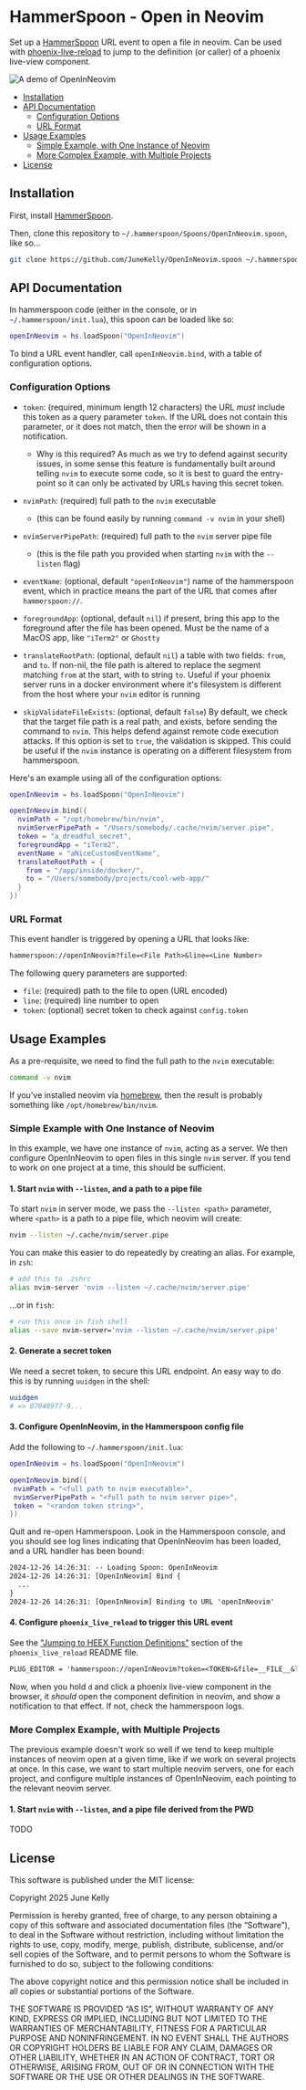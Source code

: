 # HammerSpoon - Open in Neovim

Set up a [HammerSpoon](https://www.hammerspoon.org/) URL event to open a file
in neovim. Can be used with
[phoenix-live-reload](https://github.com/phoenixframework/phoenix_live_reload)
to jump to the definition (or caller) of a phoenix live-view component.

![A demo of OpenInNeovim](./open-in-neovim-demo.gif)

- [Installation](#installation)
- [API Documentation](#api-documentation)
  - [Configuration Options](#configuration-options)
  - [URL Format](#url-format)
- [Usage Examples](#usage-examples)
  - [Simple Example, with One Instance of Neovim](#simple-example-with-one-instance-of-neovim)
  - [More Complex Example, with Multiple Projects](#more-complex-example-with-multiple-projects)
- [License](#license)

## Installation

First, install [HammerSpoon](https://www.hammerspoon.org/).

Then, clone this repository to `~/.hammerspoon/Spoons/OpenInNeovim.spoon`, like
so...

```sh
git clone https://github.com/JuneKelly/OpenInNeovim.spoon ~/.hammerspoon/Spoons/OpenInNeovim.spoon
```

## API Documentation

In hammerspoon code (either in the console, or in `~/.hammerspoon/init.lua`),
this spoon can be loaded like so:

```lua
openInNeovim = hs.loadSpoon("OpenInNeovim")
```

To bind a URL event handler, call `openInNeovim.bind`, with a table of
configuration options.

### Configuration Options

- `token`: (required, minimum length 12 characters) the URL _must_ include this
token as a query parameter `token`. If the URL does not contain this parameter,
or it does not match, then the error will be shown in a notification.
  - Why is this required? As much as we try to defend against security issues,
  in some sense this feature is fundamentally built around telling `nvim` to
  execute some code, so it is best to guard the entry-point so it can only be
  activated by URLs having this secret token.

- `nvimPath`: (required) full path to the `nvim` executable
  - (this can be found easily by running `command -v nvim` in your shell)

- `nvimServerPipePath`: (required) full path to the `nvim` server pipe file
  - (this is the file path you provided when starting `nvim` with the
  `--listen` flag)

- `eventName`: (optional, default `"openInNeovim"`) name of the hammerspoon
event, which in practice means the part of the URL that comes after
`hammerspoon://`.

- `foregroundApp`: (optional, default `nil`) if present, bring this app to the
foreground after the file has been opened. Must be the name of a MacOS app,
like `"iTerm2"` or `Ghostty`

- `translateRootPath`: (optional, default `nil`) a table with two fields:
`from`, and `to`. If non-nil, the file path is altered to replace the segment
matching `from` at the start, with to string `to`. Useful if your phoenix
server runs in a docker environment where it's filesystem is different from the
host where your `nvim` editor is running

- `skipValidateFileExists`: (optional, default `false`) By default, we check
that the target file path is a real path, and exists, before sending the
command to `nvim`. This helps defend against remote code execution attacks. If
this option is set to `true`, the validation is skipped. This could be useful
if the `nvim` instance is operating on a different filesystem from hammerspoon.

Here's an example using all of the configuration options:

```lua
openInNeovim = hs.loadSpoon("OpenInNeovim")

openInNeovim.bind({
  nvimPath = "/opt/homebrew/bin/nvim",
  nvimServerPipePath = "/Users/somebody/.cache/nvim/server.pipe",
  token = "a_dreadful_secret",
  foregroundApp = "iTerm2",
  eventName = "aNiceCustomEventName",
  translateRootPath = {
    from = "/app/inside/docker/",
    to = "/Users/somebody/projects/cool-web-app/"
  }
})
```

### URL Format

This event handler is triggered by opening a URL that looks like:

```txt
hammerspoon://openInNeovim?file=<File Path>&line=<Line Number>
```

The following query parameters are supported:

- `file`: (required) path to the file to open (URL encoded)
- `line`: (required) line number to open
- `token`: (optional) secret token to check against `config.token`

## Usage Examples

As a pre-requisite, we need to find the full path to the `nvim` executable:

```sh
command -v nvim
```

If you've installed neovim via [homebrew](https://brew.sh), then the result is probably something like `/opt/homebrew/bin/nvim`.

### Simple Example with One Instance of Neovim

In this example, we have one instance of `nvim`, acting as a server. We then
configure OpenInNeovim to open files in this single `nvim` server. If you tend
to work on one project at a time, this should be sufficient.

#### 1. Start `nvim` with `--listen`, and a path to a pipe file

To start `nvim` in server mode, we pass the `--listen <path>` parameter, where
`<path>` is a path to a pipe file, which neovim will create:

```sh
nvim --listen ~/.cache/nvim/server.pipe
```

You can make this easier to do repeatedly by creating an alias. For example, in
`zsh`:

```sh
# add this to .zshrc
alias nvim-server 'nvim --listen ~/.cache/nvim/server.pipe'
```

...or in `fish`:

```sh
# run this once in fish shell
alias --save nvim-server='nvim --listen ~/.cache/nvim/server.pipe'
```

#### 2. Generate a secret token

We need a secret token, to secure this URL endpoint. An easy way to do this is
by running `uuidgen` in the shell:

```sh
uuidgen
# => 07048977-9...
```

#### 3. Configure OpenInNeovim, in the Hammerspoon config file

Add the following to `~/.hammerspoon/init.lua`:

```lua
openInNeovim = hs.loadSpoon("OpenInNeovim")

openInNeovim.bind({
 nvimPath = "<full path to nvim executable>",
 nvimServerPipePath = "<full path to nvim server pipe>",
 token = "<random token string>",
})
```

Quit and re-open Hammerspoon. Look in the Hammerspoon console, and you should
see log lines indicating that OpenInNeovim has been loaded, and a URL handler
has been bound:

```txt
2024-12-26 14:26:31: -- Loading Spoon: OpenInNeovim
2024-12-26 14:26:31: [OpenInNeovim] Bind {
  ...
}
2024-12-26 14:26:31: [OpenInNeovim] Binding to URL 'openInNeovim'
```

#### 4. Configure `phoenix_live_reload` to trigger this URL event

See the ["Jumping to HEEX Function
Definitions"](https://github.com/phoenixframework/phoenix_live_reload?tab=readme-ov-file#jumping-to-heex-function-definitions)
section of the `phoenix_live_reload` README file.

```txt
PLUG_EDITOR = 'hammerspoon://openInNeovim?token=<TOKEN>&file=__FILE__&line=__LINE__'
```

Now, when you hold `d` and click a phoenix live-view component in the browser,
it _should_ open the component definition in neovim, and show a notification to
that effect. If not, check the hammerspoon logs.

### More Complex Example, with Multiple Projects

The previous example doesn't work so well if we tend to keep multiple instances of neovim open at a given time, like if we work on several projects at once. In this case, we want to start multiple neovim servers, one for each project, and configure multiple instances of OpenInNeovim, each pointing to the relevant neovim server.

#### 1. Start `nvim` with `--listen`, and a pipe file derived from the PWD

TODO

## License

This software is published under the MIT license:

Copyright 2025 June Kelly

Permission is hereby granted, free of charge, to any person obtaining a copy of
this software and associated documentation files (the “Software”), to deal in
the Software without restriction, including without limitation the rights to
use, copy, modify, merge, publish, distribute, sublicense, and/or sell copies
of the Software, and to permit persons to whom the Software is furnished to do
so, subject to the following conditions:

The above copyright notice and this permission notice shall be included in all
copies or substantial portions of the Software.

THE SOFTWARE IS PROVIDED “AS IS”, WITHOUT WARRANTY OF ANY KIND, EXPRESS OR
IMPLIED, INCLUDING BUT NOT LIMITED TO THE WARRANTIES OF MERCHANTABILITY,
FITNESS FOR A PARTICULAR PURPOSE AND NONINFRINGEMENT. IN NO EVENT SHALL THE
AUTHORS OR COPYRIGHT HOLDERS BE LIABLE FOR ANY CLAIM, DAMAGES OR OTHER
LIABILITY, WHETHER IN AN ACTION OF CONTRACT, TORT OR OTHERWISE, ARISING FROM,
OUT OF OR IN CONNECTION WITH THE SOFTWARE OR THE USE OR OTHER DEALINGS IN THE
SOFTWARE.
